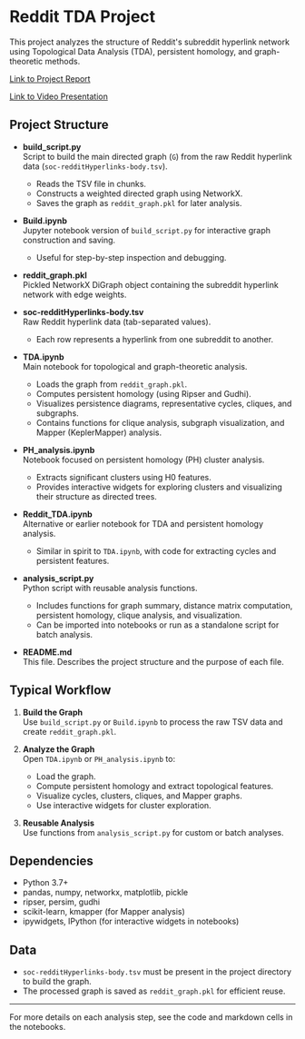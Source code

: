 # Reddit TDA Project

This project analyzes the structure of Reddit's subreddit hyperlink network using Topological Data Analysis (TDA), persistent homology, and graph-theoretic methods.

[Link to Project Report](214_Final.pdf) 


[Link to Video Presentation](https://youtu.be/dcjqedAjVsU)

## Project Structure

- **build_script.py**  
  Script to build the main directed graph (`G`) from the raw Reddit hyperlink data (`soc-redditHyperlinks-body.tsv`).  
  - Reads the TSV file in chunks.
  - Constructs a weighted directed graph using NetworkX.
  - Saves the graph as `reddit_graph.pkl` for later analysis.

- **Build.ipynb**  
  Jupyter notebook version of `build_script.py` for interactive graph construction and saving.  
  - Useful for step-by-step inspection and debugging.

- **reddit_graph.pkl**  
  Pickled NetworkX DiGraph object containing the subreddit hyperlink network with edge weights.

- **soc-redditHyperlinks-body.tsv**  
  Raw Reddit hyperlink data (tab-separated values).  
  - Each row represents a hyperlink from one subreddit to another.

- **TDA.ipynb**  
  Main notebook for topological and graph-theoretic analysis.  
  - Loads the graph from `reddit_graph.pkl`.
  - Computes persistent homology (using Ripser and Gudhi).
  - Visualizes persistence diagrams, representative cycles, cliques, and subgraphs.
  - Contains functions for clique analysis, subgraph visualization, and Mapper (KeplerMapper) analysis.

- **PH_analysis.ipynb**  
  Notebook focused on persistent homology (PH) cluster analysis.  
  - Extracts significant clusters using H0 features.
  - Provides interactive widgets for exploring clusters and visualizing their structure as directed trees.

- **Reddit_TDA.ipynb**  
  Alternative or earlier notebook for TDA and persistent homology analysis.  
  - Similar in spirit to `TDA.ipynb`, with code for extracting cycles and persistent features.

- **analysis_script.py**  
  Python script with reusable analysis functions.  
  - Includes functions for graph summary, distance matrix computation, persistent homology, clique analysis, and visualization.
  - Can be imported into notebooks or run as a standalone script for batch analysis.

- **README.md**  
  This file. Describes the project structure and the purpose of each file.

## Typical Workflow

1. **Build the Graph**  
   Use `build_script.py` or `Build.ipynb` to process the raw TSV data and create `reddit_graph.pkl`.

2. **Analyze the Graph**  
   Open `TDA.ipynb` or `PH_analysis.ipynb` to:
   - Load the graph.
   - Compute persistent homology and extract topological features.
   - Visualize cycles, clusters, cliques, and Mapper graphs.
   - Use interactive widgets for cluster exploration.

3. **Reusable Analysis**  
   Use functions from `analysis_script.py` for custom or batch analyses.

## Dependencies

- Python 3.7+
- pandas, numpy, networkx, matplotlib, pickle
- ripser, persim, gudhi
- scikit-learn, kmapper (for Mapper analysis)
- ipywidgets, IPython (for interactive widgets in notebooks)

## Data

- `soc-redditHyperlinks-body.tsv` must be present in the project directory to build the graph.
- The processed graph is saved as `reddit_graph.pkl` for efficient reuse.

---

For more details on each analysis step, see the code and markdown cells in the notebooks.

